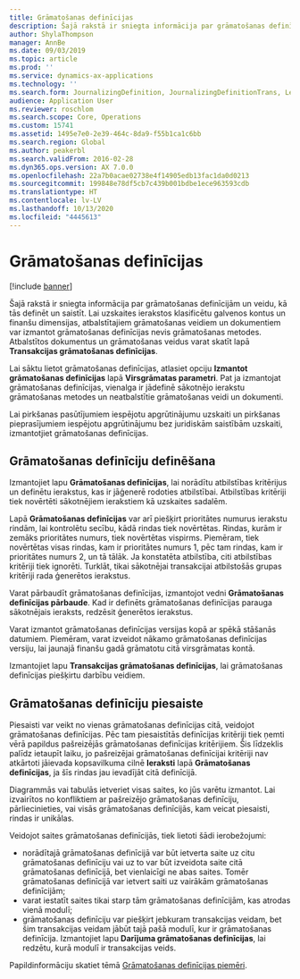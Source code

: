 ```yaml
---
title: Grāmatošanas definīcijas
description: Šajā rakstā ir sniegta informācija par grāmatošanas definīcijām un veidu, kā tās definēt un saistīt. Lai uzskaites ierakstos klasificētu galvenos kontus un finanšu dimensijas, atbalstītajiem grāmatošanas veidiem un dokumentiem var izmantot grāmatošanas definīcijas nevis grāmatošanas metodes.
author: ShylaThompson
manager: AnnBe
ms.date: 09/03/2019
ms.topic: article
ms.prod: ''
ms.service: dynamics-ax-applications
ms.technology: ''
ms.search.form: JournalizingDefinition, JournalizingDefinitionTrans, LedgerParameters
audience: Application User
ms.reviewer: roschlom
ms.search.scope: Core, Operations
ms.custom: 15741
ms.assetid: 1495e7e0-2e39-464c-8da9-f55b1ca1c6bb
ms.search.region: Global
ms.author: peakerbl
ms.search.validFrom: 2016-02-28
ms.dyn365.ops.version: AX 7.0.0
ms.openlocfilehash: 22a7b0acae02738e4f14905edb13fac1da0d0213
ms.sourcegitcommit: 199848e78df5cb7c439b001bdbe1ece963593cdb
ms.translationtype: HT
ms.contentlocale: lv-LV
ms.lasthandoff: 10/13/2020
ms.locfileid: "4445613"
---
```

# <a name="posting-definitions"></a>Grāmatošanas definīcijas

[!include [banner](../includes/banner.md)]

Šajā rakstā ir sniegta informācija par grāmatošanas definīcijām un veidu, kā tās definēt un saistīt.
Lai uzskaites ierakstos klasificētu galvenos kontus un finanšu dimensijas, atbalstītajiem grāmatošanas veidiem un dokumentiem var izmantot grāmatošanas definīcijas nevis grāmatošanas metodes. Atbalstītos dokumentus un grāmatošanas veidus varat skatīt lapā **Transakcijas grāmatošanas definīcijas**. 

Lai sāktu lietot grāmatošanas definīcijas, atlasiet opciju **Izmantot grāmatošanas definīcijas** lapā **Virsgrāmatas parametri**. Pat ja izmantojat grāmatošanas definīcijas, vienalga ir jādefinē sākotnējo ierakstu grāmatošanas metodes un neatbalstītie grāmatošanas veidi un dokumenti. 

Lai pirkšanas pasūtījumiem iespējotu apgrūtinājumu uzskaiti un pirkšanas pieprasījumiem iespējotu apgrūtinājumu bez juridiskām saistībām uzskaiti, izmantotjiet grāmatošanas definīcijas.

## <a name="defining-posting-definitions"></a>Grāmatošanas definīciju definēšana
Izmantojiet lapu **Grāmatošanas definīcijas**, lai norādītu atbilstības kritērijus un definētu ierakstus, kas ir jāģenerē rodoties atbilstībai. Atbilstības kritēriji tiek novērtēti sākotnējiem ierakstiem kā uzskaites sadalēm. 

Lapā **Grāmatošanas definīcijas** var arī piešķirt prioritātes numurus ierakstu rindām, lai kontrolētu secību, kādā rindas tiek novērtētas. Rindas, kurām ir zemāks prioritātes numurs, tiek novērtētas vispirms. Piemēram, tiek novērtētas visas rindas, kam ir prioritātes numurs 1, pēc tam rindas, kam ir prioritātes numurs 2, un tā tālāk. Ja konstatēta atbilstība, citi atbilstības kritēriji tiek ignorēti. Turklāt, tikai sākotnējai transakcijai atbilstošās grupas kritēriji rada ģenerētos ierakstus. 

Varat pārbaudīt grāmatošanas definīcijas, izmantojot vedni **Grāmatošanas definīcijas pārbaude**. Kad ir definēts grāmatošanas definīcijas parauga sākotnējais ieraksts, redzēsit ģenerētos ierakstus. 

Varat izmantot grāmatošanas definīcijas versijas kopā ar spēkā stāšanās datumiem. Piemēram, varat izveidot nākamo grāmatošanas definīcijas versiju, lai jaunajā finanšu gadā grāmatotu citā virsgrāmatas kontā. 

Izmantojiet lapu **Transakcijas grāmatošanas definīcijas**, lai grāmatošanas definīcijas piešķirtu darbību veidiem.

## <a name="linking-posting-definitions"></a>Grāmatošanas definīciju piesaiste
Piesaisti var veikt no vienas grāmatošanas definīcijas citā, veidojot grāmatošanas definīcijas. Pēc tam piesaistītās definīcijas kritēriji tiek ņemti vērā papildus pašreizējās grāmatošanas definīcijas kritērijiem. Šis līdzeklis palīdz ietaupīt laiku, jo pašreizējai grāmatošanas definīcijai kritēriji nav atkārtoti jāievada kopsavilkuma cilnē **Ieraksti** lapā **Grāmatošanas definīcijas**, ja šīs rindas jau ievadījāt citā definīcijā. 

Diagrammās vai tabulās ietveriet visas saites, ko jūs varētu izmantot. Lai izvairītos no konfliktiem ar pašreizējo grāmatošanas definīciju, pārliecinieties, vai visās grāmatošanas definīcijās, kam veicat piesaisti, rindas ir unikālas. 

Veidojot saites grāmatošanas definīcijās, tiek lietoti šādi ierobežojumi:

-   norādītajā grāmatošanas definīcijā var būt ietverta saite uz citu grāmatošanas definīciju vai uz to var būt izveidota saite citā grāmatošanas definīcijā, bet vienlaicīgi ne abas saites. Tomēr grāmatošanas definīcijā var ietvert saiti uz vairākām grāmatošanas definīcijām;
-   varat iestatīt saites tikai starp tām grāmatošanas definīcijām, kas atrodas vienā modulī;
-   grāmatošanas definīciju var piešķirt jebkuram transakcijas veidam, bet šim transakcijas veidam jābūt tajā pašā modulī, kur ir grāmatošanas definīcija. Izmantojiet lapu **Darījuma grāmatošanas definīcijas**, lai redzētu, kurā modulī ir transakcijas veids.


Papildinformāciju skatiet tēmā [Grāmatošanas definīcijas piemēri](example-posting-definitions.md). 


